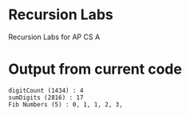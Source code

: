 # Recursion Labs
Recursion Labs for AP CS A

# Output from current code
```Exp (5^6) : 15625
digitCount (1434) : 4
sumDigits (2816) : 17
Fib Numbers (5) : 0, 1, 1, 2, 3,
